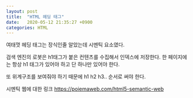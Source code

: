 ```yaml
---
layout: post
title:  "HTML 헤딩 태그"
date:   2020-05-12 21:35:27 +0900
categories: HTML
---
```


여태껏 헤딩 태그는 장식인줄 알았는데 시멘틱 요소였다. 

검색 엔진의 로봇은 h1태그가 붙은 컨텐츠를 수집해서 인덱스에 저장한다. 한 페이지에는 항상 h1 태그가 있어야 하고 단 하나만 있어야 한다. 

또 위계구조를 보여줘야 하기 때문에 h1 h2 h3.. 순서로 써야 한다.

시멘틱 웹에 대한 링크 https://poiemaweb.com/html5-semantic-web